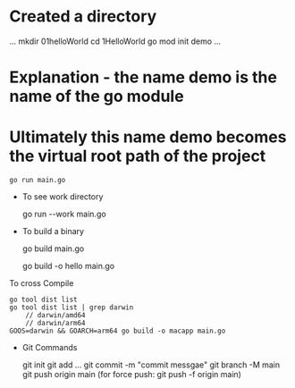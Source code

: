 # Created a directory

...
    mkdir 01helloWorld
    cd 1HelloWorld
    go mod init demo
...

# Explanation - the name demo is the name of the go module
# Ultimately this name demo becomes the virtual root path of the project

    go run main.go

- To see work directory
 
    go run --work main.go

- To build a binary
 
    go build main.go

    go build -o hello main.go


To cross Compile

    go tool dist list
    go tool dist list | grep darwin
        // darwin/amd64
        // darwin/arm64
    GOOS=darwin && GOARCH=arm64 go build -o macapp main.go


- Git Commands

    git init
    git add ...
    git commit -m "commit messgae"
    git branch -M main
    git push origin main    (for force push:   git push -f origin main)